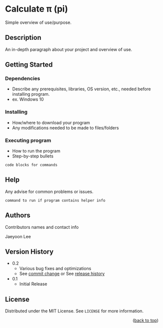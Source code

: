 # Calculate &pi; (pi)

Simple overview of use/purpose.

## Description

An in-depth paragraph about your project and overview of use.

## Getting Started

### Dependencies

* Describe any prerequisites, libraries, OS version, etc., needed before installing program.
* ex. Windows 10

### Installing

* How/where to download your program
* Any modifications needed to be made to files/folders

### Executing program

* How to run the program
* Step-by-step bullets
```
code blocks for commands
```

## Help

Any advise for common problems or issues.
```
command to run if program contains helper info
```

## Authors

Contributors names and contact info

Jaeyoon Lee

## Version History

* 0.2
    * Various bug fixes and optimizations
    * See [commit change]() or See [release history]()
* 0.1
    * Initial Release

<!-- LICENSE -->
## License

Distributed under the MIT License. See `LICENSE` for more information.

<p align="right">(<a href="#readme-top">back to top</a>)</p>

